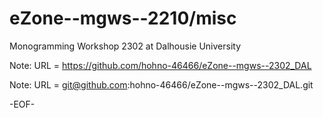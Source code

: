 # eZone--mgws--2210/misc

Monogramming Workshop 2302 at Dalhousie University


Note: URL = https://github.com/hohno-46466/eZone--mgws--2302_DAL

Note: URL = git@github.com:hohno-46466/eZone--mgws--2302_DAL.git

-EOF-
